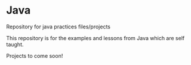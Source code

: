 # Java
Repository for java practices files/projects

This repository is for the examples and lessons from Java which are self taught. 

Projects to come soon!
